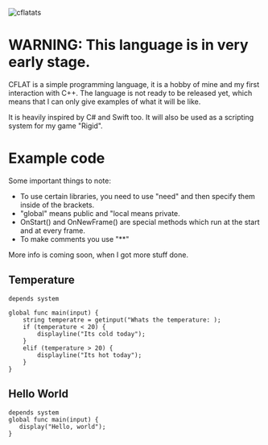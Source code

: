 ![cflatats](https://cdn.discordapp.com/attachments/910436116811878410/977341210228322324/textbutgray.png)

# WARNING: This language is in very early stage.

CFLAT is a simple programming language, it is a hobby of mine and my first interaction with C++.
The language is not ready to be released yet, which means that I can only give examples of what it will be like.

It is heavily inspired by C# and Swift too. It will also be used as a scripting system for my game "Rigid".

# Example code
Some important things to note:
- To use certain libraries, you need to use "need" and then specify them inside of the brackets.
- "global" means public and "local means private.
- OnStart() and OnNewFrame() are special methods which run at the start and at every frame.
- To make comments you use "**"

More info is coming soon, when I got more stuff done.

## Temperature

```
depends system

global func main(input) {
    string temperatre = getinput("Whats the temperature: );
    if (temperature < 20) {
        displayline("Its cold today");
    } 
    elif (temperature > 20) {
        displayline("Its hot today");
    }
} 
```

## Hello World

```
depends system
global func main(input) {
   display("Hello, world");
}
```

